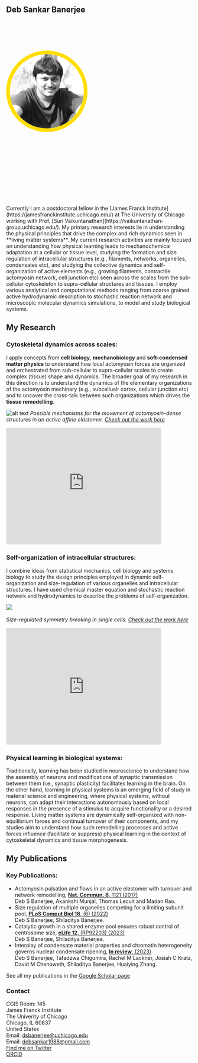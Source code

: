 ## Deb Sankar Banerjee
<body>
<!--First section-->
  <div style="background-image: url('background.jpg'); 
  background-size: cover; height:400px; padding-top:80px;">
  <img src="deb_400x400.jpg" style="height:200px; border-radius: 50%; border: 10px solid #FEDE00;" alt="This is me.">
  </div>
</body>
<br/>
Currently I am a postdoctoral fellow in the [James Franck Institute](https://jamesfranckinstitute.uchicago.edu/) at The University of Chicago working with Prof. [Suri Vaikuntanathan](https://vaikuntanathan-group.uchicago.edu/). My primary research interests lie in understanding the physical principles that drive the complex and rich dynamics seen in **living matter systems**. My current research activities are mainly focused on understanding how physical learning leads to mechanochemical adaptation at a cellular or tissue level, studying the formation and size regulation of intracellular structures (e.g., filaments, networks, organelles, condensates etc), and studying the collective dynamics and self-organization of active elements (e.g., growing filaments, contractile actomyosin network, cell junction etc) seen across the scales from the sub-cellular cytoskeleton to supra-cellular structures and tissues. I employ various analytical and computational methods ranging from coarse grained active hydrodynamic description to stochastic reaction network and microscopic molecular dynamics simulations, to model and
study biological systems.

## My Research

### Cytoskeletal dynamics across scales:
I apply concepts from **cell biology**, **mechanobiology** and **soft-condensed matter physics** to understand how local actomyosin forces are organized and orchestrated from sub-cellular to supra-cellular scales to create complex (tissue) shape and dynamics. The broader goal of my research in this direction is to understand the dynamics of the elementary organizations of the actomyosin mechinary (e.g., subcellualr cortex, cellular junction etc) and to uncover the cross-talk between such organizations which drives the **tissue remodelling**.

![alt text](https://media.springernature.com/full/springer-static/image/art%3A10.1038%2Fs41467-017-01130-1/MediaObjects/41467_2017_1130_Fig6_HTML.jpg?as=webp)
*Possible mechanisms for the movement of actomyosin-dense structures in an active affine elastomer. [Check out the work here](https://www.nature.com/articles/s41467-017-01130-1)*

<iframe width="420" height="315" src="https://www.youtube.com/embed/3S5A1Zv2W1c" frameborder="0" allowfullscreen></iframe>

### Self-organization of intracellular structures:
I combine ideas from statistical mechanics, cell biology and systems biology to study the design principles employed in dynamic self-organization and size-regulation of various organelles and intracellular structures. I have used chemical master equation and stochastic reaction network and hydrodynamics to describe the problems of self-organization.

<img src="https://www.mdpi.com/cells/cells-09-01646/article_deploy/html/images/cells-09-01646-g003.png" >  

*Size-regulated symmetry breaking in single cells. [Check out the work here](https://www.mdpi.com/2073-4409/9/7/1646)*

<iframe width="420" height="315" src="https://youtube.com/embed/oCbDRSGyCu4" frameborder="0" allowfullscreen></iframe>

### Physical learning in biological systems:
Traditionally, learning has been studied in neuroscience to understand how the assembly of neurons and modifications of synaptic transmission between them (i.e., synaptic plasticity) facilitates learning in the brain. On the other
hand, learning in physical systems is an emerging field of study in material science and engineering, where physical systems, without neurons, can adapt their interactions autonomously based on local responses in the
presence of a stimulus to acquire functionality or a desired response. Living matter systems are dynamically self-organized with non-equilibrium forces and continual turnover of their components, and my studies aim to understand how such remodelling processes and active forces influence (facilitate or suppress) physical learning in the context of cytoskeletal dynamics and tissue morphogenesis.

## My Publications
### Key Publications: 
 <ul>
  <li>Actomyosin pulsation and flows in an active elastomer with turnover and network remodelling,
      <a href="https://www.nature.com/articles/s41467-017-01130-1"><b>Nat. Commun. 8</b>, 1121 (2017)</a> <br>
      Deb S Banerjee, Akankshi Munjal, Thomas Lecuit and Madan Rao.</li>
  <li>Size regulation of multiple organelles competing for a limiting subunit pool,
    <a href="https://doi.org/10.1371/journal.pcbi.1010253)"><b>PLoS Comput Biol 18</b>, (6) (2022)</a> <br>
    Deb S Banerjee, Shiladitya Banerjee.</li>
   <li>Catalytic growth in a shared enzyme pool ensures robust control of centrosome size,
    <a href="https://elifesciences.org/reviewed-preprints/92203"><b>eLife 12</b>, (RP92203) (2023)</a> <br>
    Deb S Banerjee, Shiladitya Banerjee.</li>
   <li>Interplay of condensate material properties and chromatin heterogeneity governs nuclear condensate ripening,
    <a href="https://www.ncbi.nlm.nih.gov/pmc/articles/PMC11100695/"><b>In review</b>, (2023)</a> <br>
    Deb S Banerjee, Tafadzwa Chigumira, Rachel M Lackner, Josiah C Kratz, David M Chenoweth, Shiladitya Banerjee, Huaiying Zhang.</li>
</ul> 

See all my publications in the [Google Scholar page](https://scholar.google.com/citations?user=jW_aHa8AAAAJ&hl=en)

### Contact
 CGIS Room: 145\
 James Franck Institute\
 The Univerity of Chicago\
 Chicago, IL 60637\
 United States\
 Email: dsbanerjee@uchicago.edu\
 Email: debsankar1988@gmail.com\
 [Find me on Twitter](https://twitter.com/DebSBanerjee1)\
 [ORCiD](https://orcid.org/0000-0003-4452-7982)



<!-- Make this page using info from this page [quickstart](https://docs.github.com/en/pages/quickstart)

### Markdown

Markdown is a lightweight and easy-to-use syntax for styling your writing. It includes conventions for

```markdown
Syntax highlighted code block

# Header 1
## Header 2
### Header 3

- Bulleted
- List

1. Numbered
2. List

**Bold** and _Italic_ and `Code` text

[Link](url) and ![Image](src)
```

For more details see [Basic writing and formatting syntax](https://docs.github.com/en/github/writing-on-github/getting-started-with-writing-and-formatting-on-github/basic-writing-and-formatting-syntax).

### Jekyll Themes

Your Pages site will use the layout and styles from the Jekyll theme you have selected in your [repository settings](https://github.com/DebsankarBanerjee/DebsankarBanerjee.github.io/settings/pages). The name of this theme is saved in the Jekyll `_config.yml` configuration file.

### Support or Contact

Having trouble with Pages? Check out our [documentation](https://docs.github.com/categories/github-pages-basics/) or [contact support](https://support.github.com/contact) and we’ll help you sort it out. -->
